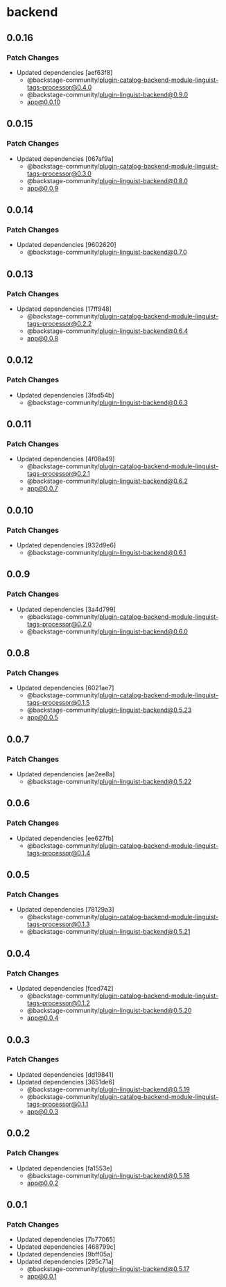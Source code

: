 # backend

## 0.0.16

### Patch Changes

- Updated dependencies [aef63f8]
  - @backstage-community/plugin-catalog-backend-module-linguist-tags-processor@0.4.0
  - @backstage-community/plugin-linguist-backend@0.9.0
  - app@0.0.10

## 0.0.15

### Patch Changes

- Updated dependencies [067af9a]
  - @backstage-community/plugin-catalog-backend-module-linguist-tags-processor@0.3.0
  - @backstage-community/plugin-linguist-backend@0.8.0
  - app@0.0.9

## 0.0.14

### Patch Changes

- Updated dependencies [9602620]
  - @backstage-community/plugin-linguist-backend@0.7.0

## 0.0.13

### Patch Changes

- Updated dependencies [17ff948]
  - @backstage-community/plugin-catalog-backend-module-linguist-tags-processor@0.2.2
  - @backstage-community/plugin-linguist-backend@0.6.4
  - app@0.0.8

## 0.0.12

### Patch Changes

- Updated dependencies [3fad54b]
  - @backstage-community/plugin-linguist-backend@0.6.3

## 0.0.11

### Patch Changes

- Updated dependencies [4f08a49]
  - @backstage-community/plugin-catalog-backend-module-linguist-tags-processor@0.2.1
  - @backstage-community/plugin-linguist-backend@0.6.2
  - app@0.0.7

## 0.0.10

### Patch Changes

- Updated dependencies [932d9e6]
  - @backstage-community/plugin-linguist-backend@0.6.1

## 0.0.9

### Patch Changes

- Updated dependencies [3a4d799]
  - @backstage-community/plugin-catalog-backend-module-linguist-tags-processor@0.2.0
  - @backstage-community/plugin-linguist-backend@0.6.0

## 0.0.8

### Patch Changes

- Updated dependencies [6021ae7]
  - @backstage-community/plugin-catalog-backend-module-linguist-tags-processor@0.1.5
  - @backstage-community/plugin-linguist-backend@0.5.23
  - app@0.0.5

## 0.0.7

### Patch Changes

- Updated dependencies [ae2ee8a]
  - @backstage-community/plugin-linguist-backend@0.5.22

## 0.0.6

### Patch Changes

- Updated dependencies [ee627fb]
  - @backstage-community/plugin-catalog-backend-module-linguist-tags-processor@0.1.4

## 0.0.5

### Patch Changes

- Updated dependencies [78129a3]
  - @backstage-community/plugin-catalog-backend-module-linguist-tags-processor@0.1.3
  - @backstage-community/plugin-linguist-backend@0.5.21

## 0.0.4

### Patch Changes

- Updated dependencies [fced742]
  - @backstage-community/plugin-catalog-backend-module-linguist-tags-processor@0.1.2
  - @backstage-community/plugin-linguist-backend@0.5.20
  - app@0.0.4

## 0.0.3

### Patch Changes

- Updated dependencies [dd19841]
- Updated dependencies [3651de6]
  - @backstage-community/plugin-linguist-backend@0.5.19
  - @backstage-community/plugin-catalog-backend-module-linguist-tags-processor@0.1.1
  - app@0.0.3

## 0.0.2

### Patch Changes

- Updated dependencies [fa1553e]
  - @backstage-community/plugin-linguist-backend@0.5.18
  - app@0.0.2

## 0.0.1

### Patch Changes

- Updated dependencies [7b77065]
- Updated dependencies [468799c]
- Updated dependencies [9bff05a]
- Updated dependencies [295c71a]
  - @backstage-community/plugin-linguist-backend@0.5.17
  - app@0.0.1
